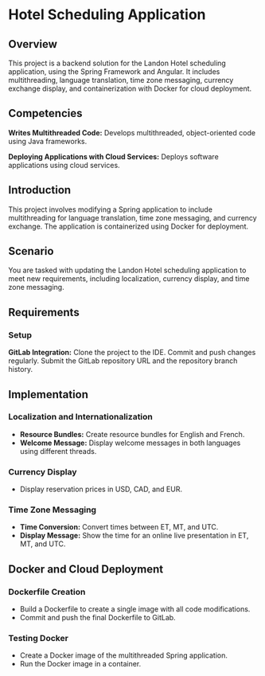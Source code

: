 # Hotel Scheduling Application
## Overview
This project is a backend solution for the Landon Hotel scheduling application, using the Spring Framework and Angular. It includes multithreading, language translation, time zone messaging, currency exchange display, and containerization with Docker for cloud deployment.

## Competencies
**Writes Multithreaded Code:** Develops multithreaded, object-oriented code using Java frameworks.

**Deploying Applications with Cloud Services:** Deploys software applications using cloud services.

## Introduction
This project involves modifying a Spring application to include multithreading for language translation, time zone messaging, and currency exchange. The application is containerized using Docker for deployment.

## Scenario
You are tasked with updating the Landon Hotel scheduling application to meet new requirements, including localization, currency display, and time zone messaging.

## Requirements
### Setup
**GitLab Integration:**
Clone the project to the IDE.
Commit and push changes regularly.
Submit the GitLab repository URL and the repository branch history.

## Implementation
### Localization and Internationalization 

- **Resource Bundles:**
Create resource bundles for English and French.
- **Welcome Message:** Display welcome messages in both languages using different threads.

### Currency Display

- Display reservation prices in USD, CAD, and EUR.

### Time Zone Messaging

- **Time Conversion:** Convert times between ET, MT, and UTC.
- **Display Message:** Show the time for an online live presentation in ET, MT, and UTC.

## Docker and Cloud Deployment
### Dockerfile Creation

- Build a Dockerfile to create a single image with all code modifications.
- Commit and push the final Dockerfile to GitLab.

### Testing Docker

- Create a Docker image of the multithreaded Spring application.
- Run the Docker image in a container.
